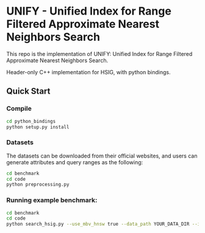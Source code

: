 # UNIFY - Unified Index for Range Filtered Approximate Nearest Neighbors Search
This repo is the implementation of UNIFY: Unified Index for Range Filtered Approximate Nearest Neighbors Search.

Header-only C++ implementation for HSIG, with python bindings.

## Quick Start

### Compile

```bash
cd python_bindings
python setup.py install
``` 

### Datasets
The datasets can be downloaded from their official websites, and users can generate attributes and query ranges as the following: 
```bash
cd benchmark
cd code
python preprocessing.py
``` 

### Running example benchmark:
```bash
cd benchmark
cd code
python search_hsig.py --use_mbv_hnsw true --data_path YOUR_DATA_DIR --index_cache_path YOUR_INDEX_DIR --result_save_path YOUR_RESULT_PATH
```





